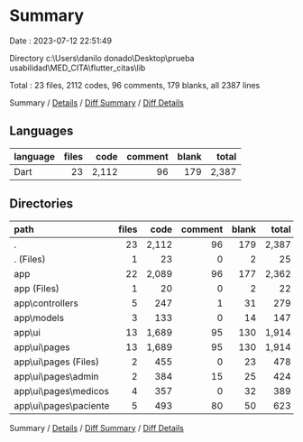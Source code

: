 # Summary

Date : 2023-07-12 22:51:49

Directory c:\\Users\\danilo donado\\Desktop\\prueba usabilidad\\MED_CITA\\flutter_citas\\lib

Total : 23 files,  2112 codes, 96 comments, 179 blanks, all 2387 lines

Summary / [Details](details.md) / [Diff Summary](diff.md) / [Diff Details](diff-details.md)

## Languages
| language | files | code | comment | blank | total |
| :--- | ---: | ---: | ---: | ---: | ---: |
| Dart | 23 | 2,112 | 96 | 179 | 2,387 |

## Directories
| path | files | code | comment | blank | total |
| :--- | ---: | ---: | ---: | ---: | ---: |
| . | 23 | 2,112 | 96 | 179 | 2,387 |
| . (Files) | 1 | 23 | 0 | 2 | 25 |
| app | 22 | 2,089 | 96 | 177 | 2,362 |
| app (Files) | 1 | 20 | 0 | 2 | 22 |
| app\\controllers | 5 | 247 | 1 | 31 | 279 |
| app\\models | 3 | 133 | 0 | 14 | 147 |
| app\\ui | 13 | 1,689 | 95 | 130 | 1,914 |
| app\\ui\\pages | 13 | 1,689 | 95 | 130 | 1,914 |
| app\\ui\\pages (Files) | 2 | 455 | 0 | 23 | 478 |
| app\\ui\\pages\\admin | 2 | 384 | 15 | 25 | 424 |
| app\\ui\\pages\\medicos | 4 | 357 | 0 | 32 | 389 |
| app\\ui\\pages\\paciente | 5 | 493 | 80 | 50 | 623 |

Summary / [Details](details.md) / [Diff Summary](diff.md) / [Diff Details](diff-details.md)